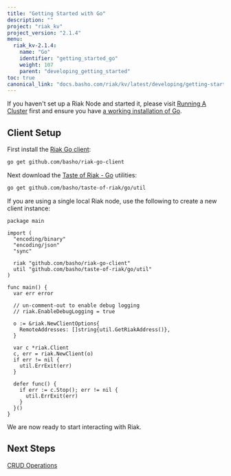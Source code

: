 ```yaml
---
title: "Getting Started with Go"
description: ""
project: "riak_kv"
project_version: "2.1.4"
menu:
  riak_kv-2.1.4:
    name: "Go"
    identifier: "getting_started_go"
    weight: 107
    parent: "developing_getting_started"
toc: true
canonical_link: "docs.basho.com/riak/kv/latest/developing/getting-started/golang"
---
```


If you haven't set up a Riak Node and started it, please visit [Running A Cluster](/riak/kv/2.1.4/using/running-a-cluster) first and ensure you have
[a working installation of Go](http://golang.org/doc/install).

## Client Setup

First install the [Riak Go client](https://github.com/basho/riak-go-client):

```bash
go get github.com/basho/riak-go-client
```

Next download the [Taste of Riak - Go](https://github.com/basho/taste-of-riak/tree/master/go) utilities:

```bash
go get github.com/basho/taste-of-riak/go/util
```

If you are using a single local Riak node, use the following to create a
new client instance:

```golang
package main

import (
  "encoding/binary"
  "encoding/json"
  "sync"

  riak "github.com/basho/riak-go-client"
  util "github.com/basho/taste-of-riak/go/util"
)

func main() {
  var err error

  // un-comment-out to enable debug logging
  // riak.EnableDebugLogging = true

  o := &riak.NewClientOptions{
    RemoteAddresses: []string{util.GetRiakAddress()},
  }

  var c *riak.Client
  c, err = riak.NewClient(o)
  if err != nil {
    util.ErrExit(err)
  }

  defer func() {
    if err := c.Stop(); err != nil {
      util.ErrExit(err)
    }
  }()
}
```

We are now ready to start interacting with Riak.

## Next Steps

[CRUD Operations](/riak/kv/2.1.4/developing/getting-started/golang/crud-operations)
